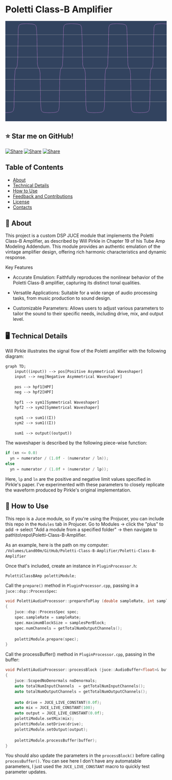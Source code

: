 # Poletti Class-B Amplifier
!["Waveform"](https://github.com/landonviator/Poletti-Class-B-Amplifier/blob/main/assets/waveform.png)

## ⭐ Star me on GitHub!
[![Share](https://img.shields.io/badge/share-0A66C2?logo=linkedin&logoColor=white)](https://www.linkedin.com/in/landon-viator-736bb719a/)
[![Share](https://img.shields.io/badge/share-0088CC?logo=discord&logoColor=white)](https://discord.gg/Rv5MEWgwwQ)
[![Share](https://img.shields.io/badge/share-0088CC?logo=patreon&logoColor=white)](https://www.patreon.com/ViatorDSP)

## Table of Contents
- [About](#-about)
- [Technical Details](#technical-details)
- [How to Use](#how-to-use)
- [Feedback and Contributions](#-feedback-and-contributions)
- [License](#-license)
- [Contacts](#%EF%B8%8F-contacts)

## 🚀 About
This project is a custom DSP JUCE module that implements the Poletti Class-B Amplifier, as described 
by Will Pirkle in Chapter 19 of his Tube Amp Modeling Addendum. This module provides an authentic 
emulation of the vintage amplifier design, offering rich harmonic characteristics and dynamic response.

Key Features
- Accurate Emulation: Faithfully reproduces the nonlinear behavior of the Poletti Class-B amplifier, 
capturing its distinct tonal qualities.

- Versatile Applications: Suitable for a wide range of audio processing tasks, from music production to 
sound design.

- Customizable Parameters: Allows users to adjust various parameters to tailor the sound to their 
specific needs, including drive, mix, and output level.

## 🖥️ Technical Details
Will Pirkle illustrates the signal flow of the Poletti amplifier with the following diagram:
```mermaid
graph TD;
    input((input)) --> pos[Positive Asymmetrical Waveshaper]
    input --> neg[Negative Asymmetrical Waveshaper]
    
    pos --> hpf1[HPF]
    neg --> hpf2[HPF]
    
    hpf1 --> sym1[Symmetrical Waveshaper]
    hpf2 --> sym2[Symmetrical Waveshaper]
    
    sym1 --> sum1((Σ))
    sym2 --> sum1((Σ))
    
    sum1 --> output((output))
```
The waveshaper is described by the following piece-wise function:
```cpp
if (xn <= 0.0)
  yn = numerator / (1.0f - (numerator / ln));
else
  yn = numerator / (1.0f + (numerator / lp));
  ```
Here, `lp` and `ln` are the positive and negative limit values specified in Pirkle's paper. I've 
experimented with these parameters to closely replicate the waveform produced by Pirkle's original 
implementation.

## 🔨 How to Use
This repo is a Juce module, so if you're using the Projucer, you can include this repo in the `Modules` 
tab in Projucer. Go to Modules -> click the "plus" to add -> select "Add a module from a specified folder" 
-> then navigate to path\to\repo\Poletti-Class-B-Amplifier.

As an example, here is the path on my computer:
```/Volumes/Land00m/GitHub/Poletti-Class-B-Amplifier/Poletti-Class-B-Amplifier```

Once that's included, create an instance in `PluginProcessor.h`:
```cpp
PolettiClassBAmp polettiModule;
```

Call the `prepare()` method in `PluginProcessor.cpp`, passing in a `juce::dsp::ProcessSpec`:
```cpp
void PolettiAudioProcessor::prepareToPlay (double sampleRate, int samplesPerBlock)
{
    juce::dsp::ProcessSpec spec;
    spec.sampleRate = sampleRate;
    spec.maximumBlockSize = samplesPerBlock;
    spec.numChannels = getTotalNumOutputChannels();
    
    polettiModule.prepare(spec);
}
```

Call the processBuffer() method in `PluginProcessor.cpp`, passing in the buffer:
```cpp
void PolettiAudioProcessor::processBlock (juce::AudioBuffer<float>& buffer, juce::MidiBuffer& midiMessages)
{
    juce::ScopedNoDenormals noDenormals;
    auto totalNumInputChannels  = getTotalNumInputChannels();
    auto totalNumOutputChannels = getTotalNumOutputChannels();
    
    auto drive = JUCE_LIVE_CONSTANT(0.0f);
    auto mix = JUCE_LIVE_CONSTANT(100);
    auto output = JUCE_LIVE_CONSTANT(0.0f);
    polettiModule.setMix(mix);
    polettiModule.setDrive(drive);
    polettiModule.setOutput(output);

    polettiModule.processBuffer(buffer);
}
```

You should also update the parameters in the `processBlock()` before calling `processBuffer()`. You can
see here I don't have any automatable parameters, I just used the `JUCE_LIVE_CONSTANT` macro to quickly
test parameter updates.
